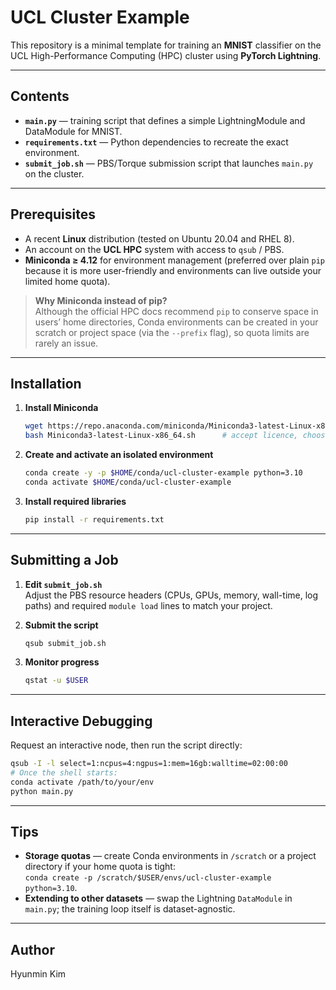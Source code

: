 # UCL Cluster Example

This repository is a minimal template for training an **MNIST** classifier on the UCL High-Performance Computing (HPC) cluster using **PyTorch Lightning**.

---

## Contents

* **`main.py`** — training script that defines a simple LightningModule and DataModule for MNIST.  
* **`requirements.txt`** — Python dependencies to recreate the exact environment.  
* **`submit_job.sh`** — PBS/Torque submission script that launches `main.py` on the cluster.

---

## Prerequisites

* A recent **Linux** distribution (tested on Ubuntu 20.04 and RHEL 8).  
* An account on the **UCL HPC** system with access to `qsub` / PBS.  
* **Miniconda ≥ 4.12** for environment management (preferred over plain `pip` because it is more user-friendly and environments can live outside your limited home quota).

> **Why Miniconda instead of pip?**  
> Although the official HPC docs recommend `pip` to conserve space in users’ home directories, Conda environments can be created in your scratch or project space (via the `--prefix` flag), so quota limits are rarely an issue.

---

## Installation

1. **Install Miniconda**

   ~~~bash
   wget https://repo.anaconda.com/miniconda/Miniconda3-latest-Linux-x86_64.sh
   bash Miniconda3-latest-Linux-x86_64.sh      # accept licence, choose install dir
   ~~~

2. **Create and activate an isolated environment**

   ~~~bash
   conda create -y -p $HOME/conda/ucl-cluster-example python=3.10
   conda activate $HOME/conda/ucl-cluster-example
   ~~~

3. **Install required libraries**

   ~~~bash
   pip install -r requirements.txt
   ~~~

---

## Submitting a Job

1. **Edit `submit_job.sh`**  
   Adjust the PBS resource headers (CPUs, GPUs, memory, wall-time, log paths) and required `module load` lines to match your project.

2. **Submit the script**

   ~~~bash
   qsub submit_job.sh
   ~~~

3. **Monitor progress**

   ~~~bash
   qstat -u $USER
   ~~~

---

## Interactive Debugging

Request an interactive node, then run the script directly:

~~~bash
qsub -I -l select=1:ncpus=4:ngpus=1:mem=16gb:walltime=02:00:00
# Once the shell starts:
conda activate /path/to/your/env
python main.py
~~~

---

## Tips

* **Storage quotas** — create Conda environments in `/scratch` or a project directory if your home quota is tight:  
  `conda create -p /scratch/$USER/envs/ucl-cluster-example python=3.10`.
* **Extending to other datasets** — swap the Lightning `DataModule` in `main.py`; the training loop itself is dataset-agnostic.

---

## Author

Hyunmin Kim